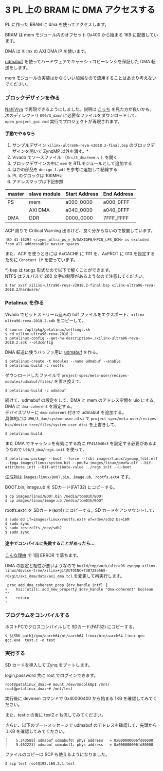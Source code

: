 # 3 PL 上の BRAM に DMA アクセスする

PL に作った BRAM  に dma を使ってアクセスします。

BRAM は mem モジュール内のオフセット 0x400 から始まる 1KB に配置しています。

DMA は Xilinx の AXI DMA IP を使います。

[udmabuf](https://github.com/ikwzm/udmabuf/blob/master/Readme.ja.md) を使ってハードウェアでキャッシュコヒーレンシを保証した  DMA 転送をします。

mem モジュールの実装はかなりいい加減なので流用することはあまり考えないでください。

### ブロックデザインを作る

[NahiViva](https://github.com/tokuden/NahiViva) で再現できるようにしました。説明は [こっち](http://nahitafu.cocolog-nifty.com/nahitafu/2019/05/post-2cfa5c.html) を見た方が良いかも。  
次のディレクトリ ```U96/3_dam/``` に必要なファイルをダウンロードして、```open_project_gui.cmd``` 実行でプロジェクトが再現されます。

#### 手動でやるなら

1. サンプルデザイン ```xilinx-ultra96-reva-v2018.2-final.bsp``` のブロックデザインを開いて ZynqMP 以外を消す。*
2. Vivado でソースファイル （```Src/3_dma/mem.v``` ）を開く
3. ブロックデザインの中に ```mem``` を RTLモジュールとして追加する
4. ほかの部品を ```design_1.pdf``` を参考に追加して結線する
5. PL のクロックは 100MHz
6. アドレスマップは下記参照

| master | slave module | Start Address | End Address |
| ------ | ------------ | ------------- | ----------- |
| PS     | mem          | a000_0000     | a000_0FFF   |
|        | AXI DMA      | a040_0000     | a040_0FFF   |
| DMA    | DDR          | 0000_0000     | 7FFF_FFFF   |

ACP 周りで Critical Warning 出るけど、良く分からないので放置しています。

```
[BD 41-1629] </zynq_ultra_ps_e_0/SAXIGP0/HPC0_LPS_OCM> is excluded from all addressable master spaces.
```

また、ACP を使うときには AxCACHE に 1111 を、AxPROT に 010 を設定するために ```Constant IP``` を使っています。

*) bsp は tar.gz 形式なので以下で解くことができます。  
NTFS はフルパスで 260 文字の制限があるようなので注意してください。

```
$ tar xvzf xilinx-ultra96-reva-v2018.2-final.bsp xilinx-ultra96-reva-2018.2/hardware/
```



### Petalinux を作る

Vivado でビットストリーム込みの hdf ファイルをエクスポート、```xilinx-ultra96-reva-2018.2.sdk``` をコピーして、

```
$ source /opt/pkg/petalinux/settings.sh
$ cd xilinx-ultra96-reva-2018.2
$ petalinux-config --get-hw-description=./xilinx-ultra96-reva-2018.2.sdk --oldconfig
```

DMA 転送に使うバッファ用に [udmabuf](https://github.com/ikwzm/udmabuf/blob/master/Readme.ja.md) を作る。

```
$ petalinux-create -t modules --name udmabuf --enable
$ petalinux-build -c rootfs
```

ダウンロードしたファイルで ```project-spec/meta-user/recipes-modules/udmabuf/files/``` を置き換えて、

```
$ petalinux-build -c udmabuf
```

続けて、udmabuf の設定をして、DMA と mem のアドレス空間を uio にする。  
DMA に ```dma-coherent``` を設定する。  
デバイスツリーに ```dma-coherent``` 付きで udmabuf を追加する。  
具体的には ```U96/3_dam/system-user.dtsi``` で ```project-spec/meta-user/recipes-bsp/device-tree/files/system-user.dtsi``` を上書きして、

```
$ petalinux-build
```

また DMA でキャッシュを有効にする為に ```FF41A040=3``` を設定する必要があるようなので ```U96/3_dma/regs.init``` を使って、

```
$ petalinux-package --boot --force --fsbl images/linux/zynqmp_fsbl.elf --fpga images/linux/system.bit --pmufw images/linux/pmufw.elf --bif-attribute init --bif-attribute-value ../regs.init --u-boot
```

生成物は ```images/linux/BOOT.bin, image.ub, rootfs.ext4``` です。

BOOT.bin,  image.ub を SDカード(FAT32) にコピーする。

```
$ cp images/linux/BOOT.bin /media/tom01h/BOOT
$ cp images/linux/image.ub /media/tom01h/BOOT
```

rootfs.ext4 を SDカード(ext4) にコピーする。SD カードをアンマウントして、

```
$ sudo dd if=images/linux/rootfs.ext4 of=/dev/sdb2 bs=16M
$ sudo sync
$ sudo resize2fs /dev/sdb2
$ sudo sync
```

#### 途中でコンパイルに失敗することがあったら…

[こんな理由](https://forums.xilinx.com/t5/Embedded-Linux/Error-in-add-dma-coherent-prop-cannot-generate-device-tree/td-p/811337) で 1回 ERROR で落ちます。

DMA の設定と相性が悪いようなので `build/tmp/work/ultra96_zynqmp-xilinx-linux/device-tree/xilinx+gitAUTOINC+f38738e568-r0/git/axi_dma/data/axi_dma.tcl` を変更して再実行します。

```
 proc add_dma_coherent_prop {drv_handle intf} {
+    hsi::utils::add_new_property $drv_handle "dma-coherent" boolean ""
+    return
+
```

### プログラムをコンパイルする

ホストPCでクロスコンパイルして SDカード(FAT32) にコピーする。

```
$ ${SDK path}/gnu/aarch64/nt/aarch64-linux/bin/aarch64-linux-gnu-gcc.exe  test.c -o test
```

### 実行する

SD カードを挿入して Zynq をブートします。

login,password 共に root でログインできます。

```
root@petalinux_dma:~# mount /dev/mmcblk0p1 /mnt/
root@petalinux_dma:~# /mnt/test
```

実行後に devmem コマンドで 0x40000400 から始まる 1KB を確認してみてください。

また、test.c の後に test2.c も流してみてください。

さらに、以下のブートメッセージで udmabuf のアドレスを確認して、先頭から １KB を確認してみてください。

```
[    5.343588] udmabuf udmabuf0: phys address   = 0x000000006fd00000
[    5.402223] udmabuf udmabuf1: phys address   = 0x000000006fd80000
```

ファイルのコピーは SCP も使えるようになりました。

```
$ scp test root@192.168.2.1:test
```

